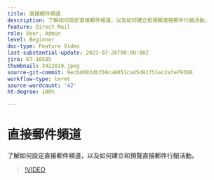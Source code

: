 ```yaml
---
title: 直接郵件頻道
description: 了解如何設定直接郵件頻道，以及如何建立和預覽直接郵件行銷活動。
feature: Direct Mail
role: User, Admin
level: Beginner
doc-type: Feature Video
last-substantial-update: 2023-07-26T00:00:00Z
jira: KT-10585
thumbnail: 3422019.jpeg
source-git-commit: 9ecbd093db359ca8051ca45d91f51ec2afe79360
workflow-type: tm+mt
source-wordcount: '42'
ht-degree: 100%

---
```



# 直接郵件頻道

了解如何設定直接郵件頻道，以及如何建立和預覽直接郵件行銷活動。

>[!VIDEO](https://video.tv.adobe.com/v/3422019/?learn=on)

